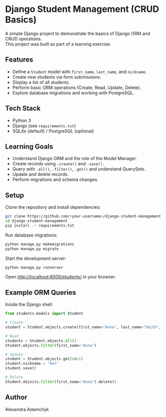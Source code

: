 # Django Student Management (CRUD Basics)

A simple Django project to demonstrate the basics of Django ORM and CRUD operations.  
This project was built as part of a learning exercise.

## Features
- Define a `Student` model with `first_name`, `last_name`, and `nickname`.
- Create new students via form submissions.
- Display a list of all students.
- Perform basic ORM operations (Create, Read, Update, Delete).
- Explore database migrations and working with PostgreSQL.

## Tech Stack
- Python 3
- Django (see `requirements.txt`)
- SQLite (default) / PostgreSQL (optional)

## Learning Goals
- Understand Django ORM and the role of the Model Manager.
- Create records using `.create()` and `.save()`.
- Query with `.all()`, `.filter()`, `.get()` and understand QuerySets.
- Update and delete records.
- Perform migrations and schema changes.

## Setup
Clone the repository and install dependencies:
```bash
git clone https://github.com/<your-username>/django-student-management.git
cd django-student-management
pip install -r requirements.txt
```

Run database migrations:
```bash
python manage.py makemigrations
python manage.py migrate
```

Start the development server:
```bash
python manage.py runserver
```

Open [http://localhost:8000/students/](http://localhost:8000/students/) in your browser.

## Example ORM Queries
Inside the Django shell:
```python
from students.models import Student

# Create
student = Student.objects.create(first_name="Anna", last_name="Smith", nickname="Annie")

# Read
students = Student.objects.all()
Student.objects.filter(first_name="Anna")

# Update
student = Student.objects.get(id=1)
student.nickname = "Ann"
student.save()

# Delete
Student.objects.filter(first_name="Anna").delete()
```

## Author
Alexandra Adamchyk
